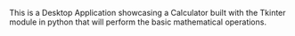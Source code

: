 This is a Desktop Application showcasing a Calculator built with the Tkinter module in python that will perform the basic mathematical operations.
